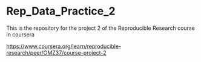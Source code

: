 # Rep_Data_Practice_2

This is the repository for the project 2 of the Reproducible Research course in coursera

https://www.coursera.org/learn/reproducible-research/peer/OMZ37/course-project-2
